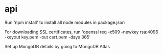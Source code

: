 # api

Run 'npm install' to install all node modules in package.json

For downloading SSL certificates, run 'openssl req -x509 -newkey rsa:4096 -keyout key.pem -out cert.pem -days 365'

Set up MongoDB details by going to MongoDB Atlas



